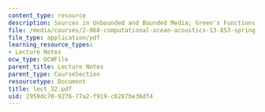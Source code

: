 ```yaml
---
content_type: resource
description: Sources in Unbounded and Bounded Media; Green's Functions; Green's Theorem
file: /media/courses/2-068-computational-ocean-acoustics-13-853-spring-2003/2959dc70927677a2f919c6287be36df4_lect_32.pdf
file_type: application/pdf
learning_resource_types:
- Lecture Notes
ocw_type: OCWFile
parent_title: Lecture Notes
parent_type: CourseSection
resourcetype: Document
title: lect_32.pdf
uid: 2959dc70-9276-77a2-f919-c6287be36df4
---
```

